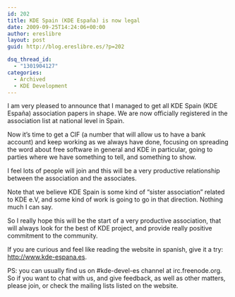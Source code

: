 ```yaml
---
id: 202
title: KDE Spain (KDE España) is now legal
date: 2009-09-25T14:24:06+00:00
author: ereslibre
layout: post
guid: http://blog.ereslibre.es/?p=202

dsq_thread_id:
  - "1301904127"
categories:
  - Archived
  - KDE Development
---
```

I am very pleased to announce that I managed to get all KDE Spain (KDE España) association papers in shape. We are now officially registered in the association list at national level in Spain.

Now it&#8217;s time to get a CIF (a number that will allow us to have a bank account) and keep working as we always have done, focusing on spreading the word about free software in general and KDE in particular, going to parties where we have something to tell, and something to show.

I feel lots of people will join and this will be a very productive relationship between the association and the associates.

Note that we believe KDE Spain is some kind of &#8220;sister association&#8221; related to KDE e.V, and some kind of work is going to go in that direction. Nothing much I can say.

So I really hope this will be the start of a very productive association, that will always look for the best of KDE project, and provide really positive commitment to the community.

If you are curious and feel like reading the website in spanish, give it a try: <a href="http://www.kde-espana.es" target="_blank">http://www.kde-espana.es</a>.

PS: you can usually find us on #kde-devel-es channel at irc.freenode.org. So if you want to chat with us, and give feedback, as well as other matters, please join, or check the mailing lists listed on the website.
